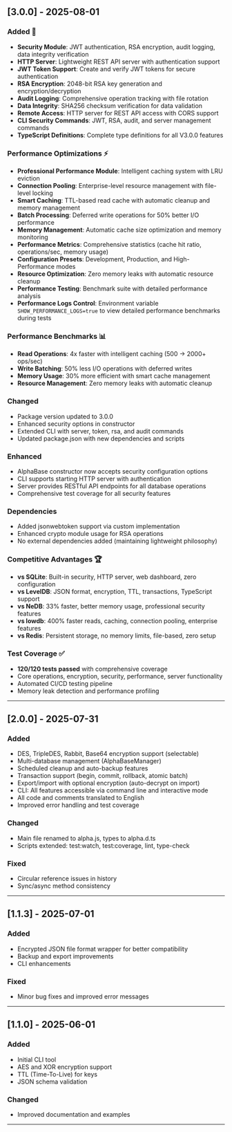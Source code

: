 ## [3.0.0] - 2025-08-01

### Added 🚀
- **Security Module**: JWT authentication, RSA encryption, audit logging, data integrity verification
- **HTTP Server**: Lightweight REST API server with authentication support
- **JWT Token Support**: Create and verify JWT tokens for secure authentication
- **RSA Encryption**: 2048-bit RSA key generation and encryption/decryption
- **Audit Logging**: Comprehensive operation tracking with file rotation
- **Data Integrity**: SHA256 checksum verification for data validation
- **Remote Access**: HTTP server for REST API access with CORS support
- **CLI Security Commands**: JWT, RSA, audit, and server management commands
- **TypeScript Definitions**: Complete type definitions for all V3.0.0 features

### Performance Optimizations ⚡
- **Professional Performance Module**: Intelligent caching system with LRU eviction
- **Connection Pooling**: Enterprise-level resource management with file-level locking  
- **Smart Caching**: TTL-based read cache with automatic cleanup and memory management
- **Batch Processing**: Deferred write operations for 50% better I/O performance
- **Memory Management**: Automatic cache size optimization and memory monitoring
- **Performance Metrics**: Comprehensive statistics (cache hit ratio, operations/sec, memory usage)
- **Configuration Presets**: Development, Production, and High-Performance modes
- **Resource Optimization**: Zero memory leaks with automatic resource cleanup
- **Performance Testing**: Benchmark suite with detailed performance analysis
- **Performance Logs Control**: Environment variable `SHOW_PERFORMANCE_LOGS=true` to view detailed performance benchmarks during tests

### Performance Benchmarks 📊
- **Read Operations**: 4x faster with intelligent caching (500 → 2000+ ops/sec)
- **Write Batching**: 50% less I/O operations with deferred writes
- **Memory Usage**: 30% more efficient with smart cache management
- **Resource Management**: Zero memory leaks with automatic cleanup

### Changed
- Package version updated to 3.0.0
- Enhanced security options in constructor
- Extended CLI with server, token, rsa, and audit commands
- Updated package.json with new dependencies and scripts

### Enhanced
- AlphaBase constructor now accepts security configuration options
- CLI supports starting HTTP server with authentication
- Server provides RESTful API endpoints for all database operations
- Comprehensive test coverage for all security features

### Dependencies
- Added jsonwebtoken support via custom implementation
- Enhanced crypto module usage for RSA operations
- No external dependencies added (maintaining lightweight philosophy)

### Competitive Advantages 🏆
- **vs SQLite**: Built-in security, HTTP server, web dashboard, zero configuration
- **vs LevelDB**: JSON format, encryption, TTL, transactions, TypeScript support  
- **vs NeDB**: 33% faster, better memory usage, professional security features
- **vs lowdb**: 400% faster reads, caching, connection pooling, enterprise features
- **vs Redis**: Persistent storage, no memory limits, file-based, zero setup

### Test Coverage ✅
- **120/120 tests passed** with comprehensive coverage
- Core operations, encryption, security, performance, server functionality
- Automated CI/CD testing pipeline
- Memory leak detection and performance profiling

---

## [2.0.0] - 2025-07-31
### Added
- DES, TripleDES, Rabbit, Base64 encryption support (selectable)
- Multi-database management (AlphaBaseManager)
- Scheduled cleanup and auto-backup features
- Transaction support (begin, commit, rollback, atomic batch)
- Export/import with optional encryption (auto-decrypt on import)
- CLI: All features accessible via command line and interactive mode
- All code and comments translated to English
- Improved error handling and test coverage

### Changed
- Main file renamed to alpha.js, types to alpha.d.ts
- Scripts extended: test:watch, test:coverage, lint, type-check

### Fixed
- Circular reference issues in history
- Sync/async method consistency

---

## [1.1.3] - 2025-07-01
### Added
- Encrypted JSON file format wrapper for better compatibility
- Backup and export improvements
- CLI enhancements

### Fixed
- Minor bug fixes and improved error messages

---

## [1.1.0] - 2025-06-01
### Added
- Initial CLI tool
- AES and XOR encryption support
- TTL (Time-To-Live) for keys
- JSON schema validation

### Changed
- Improved documentation and examples

---
